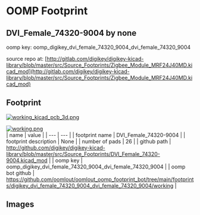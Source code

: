 # OOMP Footprint  
## DVI_Female_74320-9004  by none  
  
oomp key: oomp_digikey_dvi_female_74320_9004_dvi_female_74320_9004  
  
source repo at: [http://gitlab.com/digikey/digikey-kicad-library/blob/master/src/Source_Footprints/Zigbee_Module_MRF24J40MD.kicad_mod](http://gitlab.com/digikey/digikey-kicad-library/blob/master/src/Source_Footprints/Zigbee_Module_MRF24J40MD.kicad_mod)  
## Footprint  
  
[![working_kicad_pcb_3d.png](working_kicad_pcb_3d_600.png)](working_kicad_pcb_3d.png)  
  
[![working.png](working_600.png)](working.png)  
| name | value | 
| --- | --- | 
| footprint name | DVI_Female_74320-9004 | 
| footprint description | None | 
| number of pads | 26 | 
| github path | http://github.com/digikey/digikey-kicad-library/blob/master/src/Source_Footprints/DVI_Female_74320-9004.kicad_mod | 
| oomp key | oomp_digikey_dvi_female_74320_9004_dvi_female_74320_9004 | 
| oomp bot github | https://github.com/oomlout/oomlout_oomp_footprint_bot/tree/main/footprints/digikey_dvi_female_74320_9004_dvi_female_74320_9004/working | 
## Images  
